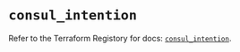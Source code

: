 # `consul_intention`

Refer to the Terraform Registory for docs: [`consul_intention`](https://www.terraform.io/docs/providers/consul/r/intention).
